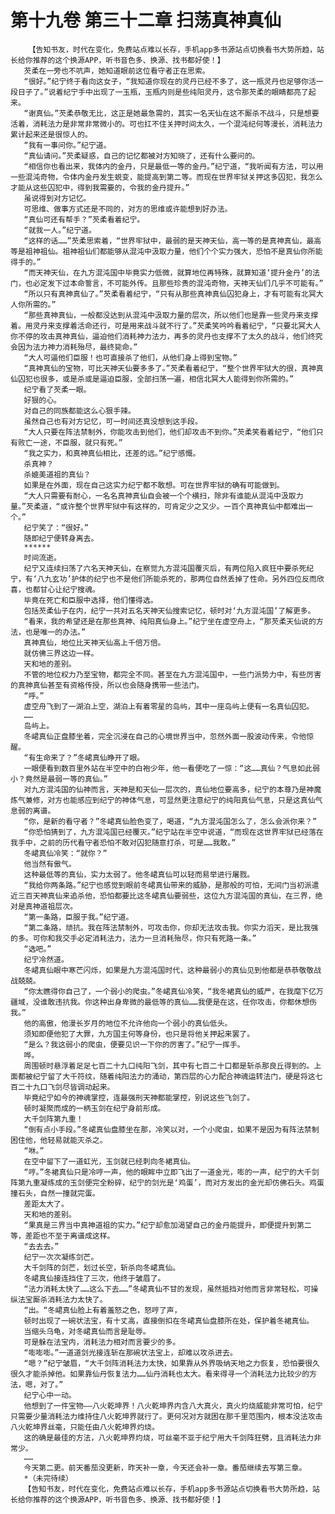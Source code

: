 # 第十九卷 第三十二章 扫荡真神真仙
        【告知书友，时代在变化，免费站点难以长存，手机app多书源站点切换看书大势所趋，站长给你推荐的这个换源APP，听书音色多、换源、找书都好使！】
       芡柔在一旁也不吭声，她知道眼前这位看守者正在思索。
       “很好。”纪宁终于看向这女子，“我知道你现在的灵丹已经不多了，这一瓶灵丹也足够你活一段日子了。”说着纪宁手中出现了一玉瓶，玉瓶内则是些纯阳灵丹，这令那芡柔的眼睛都亮了起来。
       “谢真仙。”芡柔恭敬无比，这正是她最急需的，其实一名天仙在这不厮杀不战斗，只是想要活着，消耗法力是非常非常微小的。可也扛不住关押时间太久，一个混沌纪何等漫长，消耗法力累计起来还是很惊人的。
       “我有一事问你。”纪宁道。
       “真仙请问。”芡柔疑惑，自己的记忆都被对方知晓了，还有什么要问的。
       “相信你也看出来，我体内的金丹，只是最低一等的金丹。”纪宁道，“我听闻有方法，可以用一些混沌奇物，令体内金丹发生蜕变，能提高到第二等。而现在世界牢狱关押这多囚犯，我怎么才能从这些囚犯中，得到我需要的，令我的金丹提升。”
       虽说得到对方记忆。
       可思维、做事方式还是不同的，对方的思维或许能想到好办法。
       “真仙可还有帮手？”芡柔看着纪宁。
       “就我一人。”纪宁道。
       “这样的话……”芡柔思索着，“世界牢狱中，最弱的是天神天仙，高一等的是真神真仙，最高等是祖神祖仙。祖神祖仙们都能够从混沌中汲取力量，他们个个实力强大，恐怕不是真仙你所能得手的。”
       “而天神天仙，在九方混沌国中毕竟实力低微，就算地位再特殊，就算知道‘提升金丹’的法门，也必定发下过本命誓言，不可能外传。且那些珍贵的混沌奇物，天神天仙们几乎不可能有。”
       “所以只有真神真仙了。”芡柔看着纪宁，“只有从那些真神真仙囚犯身上，才有可能有北冥大人你所需的。”
       “那些真神真仙，一般都没达到从混沌中汲取力量的层次，所以他们也是靠一些灵丹来支撑着。用灵丹来支撑着活命还行，可是用来战斗就不行了。”芡柔笑吟吟看着纪宁，“只要北冥大人你不停的攻击真神真仙，逼迫他们消耗神力法力，再多的灵丹也支撑不了太久的战斗，他们终究会因为法力神力消耗殆尽，最终毙命。”
       “大人可逼他们臣服！也可直接杀了他们，从他们身上得到宝物。”
       “真神真仙的宝物，可比天神天仙要多多了。”芡柔看着纪宁，“整个世界牢狱大的很，真神真仙囚犯也很多，或是杀或是逼迫臣服，全部扫荡一遍，相信北冥大人能得到你所需的。”
       纪宁看了芡柔一眼。
       好狠的心。
       对自己的同族都能这么心狠手辣。
       虽然自己也有对方记忆，可一时间还真没想到这手段。
       “大人只要在阵法禁制外，你能攻击到他们，他们却攻击不到你。”芡柔笑看着纪宁，“他们只有败亡一途，不臣服，就只有死。”
       “我之实力，和真神真仙相比，还差的远。”纪宁感慨。
       杀真神？
       杀媲美道祖的真仙？
       如果是在外面，现在自己这实力纪宁都不敢想。可在世界牢狱的确有可能做到。
       “大人只需要有耐心，一名名真神真仙自会被一个个横扫，除非有谁能从混沌中汲取力量。”芡柔道，“或许整个世界牢狱中有这样的，可肯定少之又少。一百个真神真仙中都难出一个。”
       纪宁笑了：“很好。”
       随即纪宁便转身离去。
       ******
       时间流逝。
       纪宁又连续扫荡了六名天神天仙，在察觉九方混沌国覆灭后，有两位陷入疯狂中要杀死纪宁，有‘八九玄功’护体的纪宁也不是他们所能杀死的，那两位自然丢掉了性命。另外四位反而欣喜，也都甘心让纪宁搜魂。
       毕竟在死亡和臣服中选择，他们懂得选。
       包括芡柔仙子在内，纪宁一共对五名天神天仙搜索记忆，顿时对‘九方混沌国’了解更多。
       “看来，我的希望还是在那些真神、纯阳真仙身上。”纪宁坐在虚空舟上，“那芡柔天仙说的方法，也是唯一的办法。”
       真神真仙，地位比天神天仙高上千倍万倍。
       就仿佛三界这边一样。
       天和地的差别。
       不管的地位权力乃至宝物，都完全不同。甚至在九方混沌国中，一些门派势力中，有些厉害的真神真仙甚至有资格传授，所以也会随身携带一些法门。
       “呼。”
       虚空舟飞到了一湖泊上空，湖泊上有着零星的岛屿，其中一座岛屿上便有一名真仙囚犯。
       ……
       岛屿上。
       冬峮真仙正盘膝坐着，完全沉浸在自己的心境世界当中，忽然外面一股波动传来，令他惊醒。
       “有生命来了？”冬峮真仙睁开了眼。
       一眼便看到数百里外站在半空中的白袍少年，他一看便吃了一惊：“这……真仙？气息如此弱小？竟然是最弱一等的真仙。”
       对九方混沌国的仙神而言，天神是和天仙一层次的，真仙地位要高多，纪宁的本尊乃是神魔炼气兼修，对方也能感应到纪宁的神体气息，可显然更注意纪宁的纯阳真仙气息，只是这真仙气息弱的离谱。
       “你，是新的看守者？”冬峮真仙脸色变了，喝道，“九方混沌国怎么了，怎么会派你来？”
       “你恐怕猜到了，九方混沌国已经覆灭。”纪宁站在半空中说道，“而现在这世界牢狱已经落在我手中，之前的历代看守者恐怕不敢对囚犯随意打杀，可是……我敢。”
       冬峮真仙冷笑：“就你？”
       他当然有傲气。
       这种最低等的真仙，实力太弱了。他冬峮真仙可以轻而易举进行屠戮。
       “我给你两条路。”纪宁也感觉到眼前冬峮真仙带来的威胁，是那般的可怕，无间门当初派遣近三百天神真仙来追杀他，恐怕都要比这冬峮真仙要弱些，这位九方混沌国的真仙，在三界，绝对是真神道祖层次。
       “第一条路，臣服于我。”纪宁道。
       “第二条路，顽抗。我在阵法禁制外，可攻击你，你却无法攻击我。你实力滔天，是比我强的多。可你和我交手必定消耗法力，法力一旦消耗殆尽，你只有死路一条。”
       “选吧。”
       纪宁冷然道。
       冬峮真仙眼中寒芒闪烁，如果是九方混沌国时代，这种最弱小的真仙见到他都是恭恭敬敬战战兢兢。
       “你太瞧得你自己了，一个弱小的爬虫。”冬峮真仙冷笑，“我冬裙真仙的威严，在我麾下亿万疆域，没谁敢违抗我。你这种出身卑微的最低等的真仙……我便是在这，任你攻击，你都休想伤我。”
       他的高傲，他漫长岁月的地位不允许他向一个弱小的真仙低头。
       须知即便他犯了大罪，九方国主何等身份，也只是将他关押起来罢了。
       “是么？我这弱小的爬虫，便要见识一下你的厉害了。”纪宁一挥手。
       哗。
       周围顿时悬浮着足足七百二十九口纯阳飞剑，其中有七百二十口都是斩杀那良丘得到的。上面都被纪宁留了大千符纹，随着纯阳法力的涌动，第四层的心力配合神魂运转法门，硬是将这七百二十九口飞剑尽皆调动起来。
       毕竟纪宁如今的神魂掌控，连最强刑天神都能掌控，别说这些飞剑了。
       顿时凝聚而成的一柄玉剑在纪宁身前形成。
       大千剑阵第九重！
       “倒有点小手段。”冬峮真仙盘膝坐在那，冷笑以对，一个小爬虫，如果不是因为有阵法禁制困住他，他轻易就能灭杀之。
       “咻。”
       在空中留下了一道虹光，玉剑就已经刺向冬裙真仙。
       “哼。”冬裙真仙只是冷哼一声，他的眼眸中立即飞出了一道金光，嘭的一声，纪宁的大千剑阵第九重凝练成的玉剑便完全粉碎，纪宁的剑光是‘鸡蛋’，而对方发出的金光却仿佛石头。鸡蛋撞石头，自然一撞就完蛋。
       差距太大了。
       天和地的差别。
       “果真是三界当中真神道祖的实力。”纪宁却愈加渴望自己的金丹能提升，即便提升到第二等，差距也不至于离谱成这样。
       “去去去。”
       纪宁一次次凝练剑芒。
       大千剑阵的剑芒，划过长空，斩杀向冬峮真仙。
       冬峮真仙接连挡住了三次，他终于皱眉了。
       “法力消耗太快了……这么下去……”冬峮真仙不甘的发现，虽然抵挡对他而言非常轻松，可操纵法宝厮杀消耗法力太快了。
       “出。“冬峮真仙脸上有着羞怒之色，怒哼了声，
       顿时出现了一碗状法宝，有十丈高，直接倒扣在冬峮真仙盘膝所在处，保护着冬裙真仙。
       当缩头乌龟，对冬峮真仙而言是耻辱。
       可是躲在法宝内，消耗法力相对而言要少的多。
       “嘭嘭嘭。”一道道剑光接连斩在那碗状法宝上，却难以攻杀进去。
       “嗯？”纪宁皱眉，“大千剑阵消耗法力太快，如果靠从外界吸纳天地之力恢复，恐怕要很久很久才能杀掉他。如果靠仙丹恢复法力……仙丹消耗也太大。看来得寻一个消耗法力比较少的方法，嗯，对了。”
       纪宁心中一动。
       他想到了一件宝物——八火乾坤界！八火乾坤界内含八大真火，真火灼烧威能非常可怕，纪宁只需要少量消耗法力维持住八火乾坤界就行了。更何况对方就困在那千里范围内，根本没法攻击八火乾坤界丝毫，只能任由八火乾坤界灼烧。
       这的确是最佳的方法，八火乾坤界灼烧，可丝毫不亚于纪宁用大千剑阵狂劈，且消耗法力非常少。
       ……
       今天第二更。前天番茄没更新，昨天补一章，今天还会补一章。番茄继续去写第三章。
       *（未完待续）
       【告知书友，时代在变化，免费站点难以长存，手机app多书源站点切换看书大势所趋，站长给你推荐的这个换源APP，听书音色多、换源、找书都好使！】